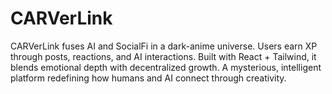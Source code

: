 # CARVerLink
CARVerLink fuses AI and SocialFi in a dark-anime universe. Users earn XP through posts, reactions, and AI interactions. Built with React + Tailwind, it blends emotional depth with decentralized growth. A mysterious, intelligent platform redefining how humans and AI connect through creativity.
